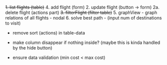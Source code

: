 ~~1. list flights (table)~~
4. add flight (form)
2. update flight (button -> form)
2a. delete flight (actions part)
~~3. filterFlight (filter table)~~
5. graphView - graph relations of all flights - nodal
6. solve best path - (input num of destinations to visit)

- remove sort (actions) in table-data
- make column disappear if nothing inside? (maybe this is kinda handled by the hide button)

- ensure data validation (min cost < max cost)
